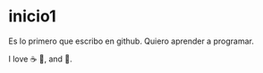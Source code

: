 # inicio1

Es lo primero que escribo en github. Quiero aprender a programar.

I love :coffee: :pizza:, and :dancer:.
